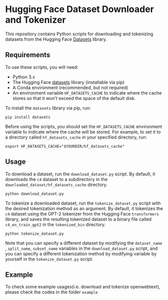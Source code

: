 # Hugging Face Dataset Downloader and Tokenizer

This repository contains Python scripts for downloading and tokenizing datasets from the Hugging Face [Datasets](https://huggingface.co/datasets) library.

## Requirements

To use these scripts, you will need:

- Python 3.x
- The Hugging Face [datasets](https://huggingface.co/docs/datasets/) library (installable via pip)
- A Conda environment (recommended, but not required)
- An environment variable `HF_DATASETS_CACHE` to indicate where the cache stores so that it won't exceed the space of the default disk.

To install the `datasets` library via pip, run:

    pip install datasets



Before using the scripts, you should set the `HF_DATASETS_CACHE` environment variable to indicate where the cache will be stored. For example, to set it to a directory called `hf_datasets_cache` in your specified directory, run:

    export HF_DATASETS_CACHE="$YOURDIR/hf_datasets_cache"



## Usage

To download a dataset, run the `download_dataset.py` script. By default, it downloads the `c4` dataset to a subdirectory in the `downloaded_dataset/hf_datasets_cache` directory.

    python download_dataset.py


To tokenize a downloaded dataset, run the `tokenize_dataset.py` script with the desired tokenization method as an argument. By default, it tokenizes the `c4` dataset using the GPT-2 tokenizer from the Hugging Face `transformers` library, and saves the resulting tokenized dataset to a binary file called `c4_en_train_gpt2` in the `tokenized_bin` directory.

    python tokenize_dataset.py


Note that you can specify a different dataset by modifying the `dataset_name` , `split_name`, `subset_name` variables in the `download_dataset.py` script, and you can specify a different tokenization method by modifying variable by yourself in the `tokenize_dataset.py` script.

## Example
To check some example usages(i.e. download and tokenize openwebtext), please check the codes in the folder `example`
